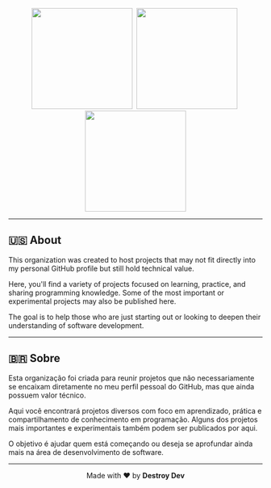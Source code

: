 <p align="center">
  <img src="https://i.pinimg.com/1200x/5d/15/a3/5d15a39dc028c32530f2141ee95e142b.jpg" width="200"/>&nbsp;
  <img src="https://i.pinimg.com/736x/51/3f/d2/513fd2ddfa9b7761018fc5a248e46a42.jpg" width="200"/>&nbsp;
  <img src="https://i.pinimg.com/736x/18/13/f7/1813f7403112a31e8df8e8c7270ac5f6.jpg" width="200"/>
</p>

---

## 🇺🇸 About

This organization was created to host projects that may not fit directly into my personal GitHub profile but still hold technical value.

Here, you'll find a variety of projects focused on learning, practice, and sharing programming knowledge. Some of the most important or experimental projects may also be published here.

The goal is to help those who are just starting out or looking to deepen their understanding of software development.

---

## 🇧🇷 Sobre

Esta organização foi criada para reunir projetos que não necessariamente se encaixam diretamente no meu perfil pessoal do GitHub, mas que ainda possuem valor técnico.

Aqui você encontrará projetos diversos com foco em aprendizado, prática e compartilhamento de conhecimento em programação. Alguns dos projetos mais importantes e experimentais também podem ser publicados por aqui.

O objetivo é ajudar quem está começando ou deseja se aprofundar ainda mais na área de desenvolvimento de software.

---

<p align="center">
  Made with ❤️ by <strong>Destroy Dev</strong>
</p>

